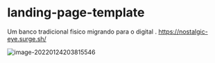 # landing-page-template

 Um banco tradicional fisico migrando para o digital . https://nostalgic-eye.surge.sh/

![image-20220124203815546](C:\Users\Raul\AppData\Roaming\Typora\typora-user-images\image-20220124203815546.png)